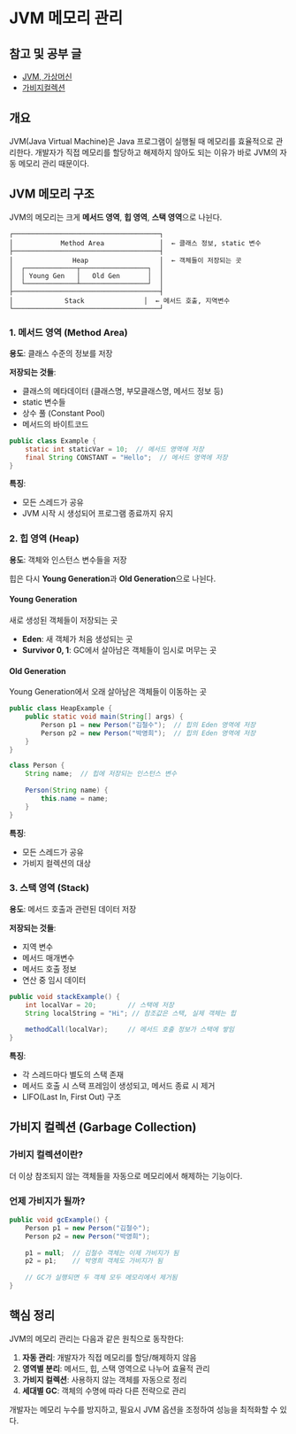 # JVM 메모리 관리
## 참고 및 공부 글
- [JVM, 가상머신](https://asfirstalways.tistory.com/158)
- [가비지컬렉션](https://asfirstalways.tistory.com/159)



## 개요
JVM(Java Virtual Machine)은 Java 프로그램이 실행될 때 메모리를 효율적으로 관리한다. 개발자가 직접 메모리를 할당하고 해제하지 않아도 되는 이유가 바로 JVM의 자동 메모리 관리 때문이다.

## JVM 메모리 구조

JVM의 메모리는 크게 **메서드 영역**, **힙 영역**, **스택 영역**으로 나뉜다.

```
┌─────────────────────────────────────┐
│            Method Area              │  ← 클래스 정보, static 변수
├─────────────────────────────────────┤
│               Heap                  │  ← 객체들이 저장되는 곳
│  ┌─────────────┬─────────────────┐  │
│  │ Young Gen   │   Old Gen       │  │
│  └─────────────┴─────────────────┘  │
├─────────────────────────────────────┤
│             Stack               │  ← 메서드 호출, 지역변수
└─────────────────────────────────────┘
```

### 1. 메서드 영역 (Method Area)
**용도**: 클래스 수준의 정보를 저장

**저장되는 것들**:
- 클래스의 메타데이터 (클래스명, 부모클래스명, 메서드 정보 등)
- static 변수들
- 상수 풀 (Constant Pool)
- 메서드의 바이트코드

```java
public class Example {
    static int staticVar = 10;  // 메서드 영역에 저장
    final String CONSTANT = "Hello";  // 메서드 영역에 저장
}
```

**특징**:
- 모든 스레드가 공유
- JVM 시작 시 생성되어 프로그램 종료까지 유지

### 2. 힙 영역 (Heap)
**용도**: 객체와 인스턴스 변수들을 저장

힙은 다시 **Young Generation**과 **Old Generation**으로 나뉜다.

#### Young Generation
새로 생성된 객체들이 저장되는 곳
- **Eden**: 새 객체가 처음 생성되는 곳
- **Survivor 0, 1**: GC에서 살아남은 객체들이 임시로 머무는 곳

#### Old Generation  
Young Generation에서 오래 살아남은 객체들이 이동하는 곳

```java
public class HeapExample {
    public static void main(String[] args) {
        Person p1 = new Person("김철수");  // 힙의 Eden 영역에 저장
        Person p2 = new Person("박영희");  // 힙의 Eden 영역에 저장
    }
}

class Person {
    String name;  // 힙에 저장되는 인스턴스 변수
    
    Person(String name) {
        this.name = name;
    }
}
```

**특징**:
- 모든 스레드가 공유
- 가비지 컬렉션의 대상

### 3. 스택 영역 (Stack)
**용도**: 메서드 호출과 관련된 데이터 저장

**저장되는 것들**:
- 지역 변수
- 메서드 매개변수  
- 메서드 호출 정보
- 연산 중 임시 데이터

```java
public void stackExample() {
    int localVar = 20;        // 스택에 저장
    String localString = "Hi"; // 참조값은 스택, 실제 객체는 힙
    
    methodCall(localVar);     // 메서드 호출 정보가 스택에 쌓임
}
```

**특징**:
- 각 스레드마다 별도의 스택 존재
- 메서드 호출 시 스택 프레임이 생성되고, 메서드 종료 시 제거
- LIFO(Last In, First Out) 구조

## 가비지 컬렉션 (Garbage Collection)

### 가비지 컬렉션이란?
더 이상 참조되지 않는 객체들을 자동으로 메모리에서 해제하는 기능이다.

### 언제 가비지가 될까?
```java
public void gcExample() {
    Person p1 = new Person("김철수");
    Person p2 = new Person("박영희");
    
    p1 = null;  // 김철수 객체는 이제 가비지가 됨
    p2 = p1;    // 박영희 객체도 가비지가 됨
    
    // GC가 실행되면 두 객체 모두 메모리에서 제거됨
}
```

## 핵심 정리

JVM의 메모리 관리는 다음과 같은 원칙으로 동작한다:

1. **자동 관리**: 개발자가 직접 메모리를 할당/해제하지 않음
2. **영역별 분리**: 메서드, 힙, 스택 영역으로 나누어 효율적 관리
3. **가비지 컬렉션**: 사용하지 않는 객체를 자동으로 정리
4. **세대별 GC**: 객체의 수명에 따라 다른 전략으로 관리

개발자는 메모리 누수를 방지하고, 필요시 JVM 옵션을 조정하여 성능을 최적화할 수 있다.
